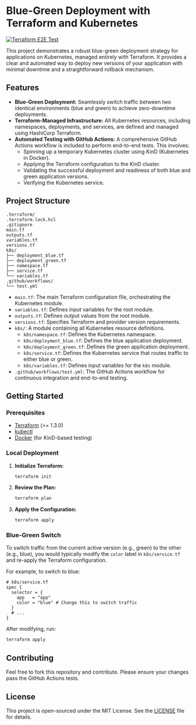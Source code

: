 # Blue-Green Deployment with Terraform and Kubernetes

[![Terraform E2E Test](https://github.com/justrunme/blue-green-deployment/workflows/Terraform%20E2E%20Test/badge.svg)](https://github.com/justrunme/blue-green-deployment/actions?query=workflow%3A%22Terraform+E2E+Test%22)

This project demonstrates a robust blue-green deployment strategy for applications on Kubernetes, managed entirely with Terraform. It provides a clear and automated way to deploy new versions of your application with minimal downtime and a straightforward rollback mechanism.

## Features

-   **Blue-Green Deployment:** Seamlessly switch traffic between two identical environments (blue and green) to achieve zero-downtime deployments.
-   **Terraform-Managed Infrastructure:** All Kubernetes resources, including namespaces, deployments, and services, are defined and managed using HashiCorp Terraform.
-   **Automated Testing with GitHub Actions:** A comprehensive GitHub Actions workflow is included to perform end-to-end tests. This involves:
    -   Spinning up a temporary Kubernetes cluster using KinD (Kubernetes in Docker).
    -   Applying the Terraform configuration to the KinD cluster.
    -   Validating the successful deployment and readiness of both blue and green application versions.
    -   Verifying the Kubernetes service.

## Project Structure

```
.terraform/
.terraform.lock.hcl
.gitignore
main.tf
outputs.tf
variables.tf
versions.tf
k8s/
├── deployment_blue.tf
├── deployment_green.tf
├── namespace.tf
├── service.tf
└── variables.tf
.github/workflows/
└── test.yml
```

-   `main.tf`: The main Terraform configuration file, orchestrating the Kubernetes module.
-   `variables.tf`: Defines input variables for the root module.
-   `outputs.tf`: Defines output values from the root module.
-   `versions.tf`: Specifies Terraform and provider version requirements.
-   `k8s/`: A module containing all Kubernetes resource definitions.
    -   `k8s/namespace.tf`: Defines the Kubernetes namespace.
    -   `k8s/deployment_blue.tf`: Defines the blue application deployment.
    -   `k8s/deployment_green.tf`: Defines the green application deployment.
    -   `k8s/service.tf`: Defines the Kubernetes service that routes traffic to either blue or green.
    -   `k8s/variables.tf`: Defines input variables for the `k8s` module.
-   `.github/workflows/test.yml`: The GitHub Actions workflow for continuous integration and end-to-end testing.

## Getting Started

### Prerequisites

-   [Terraform](https://www.terraform.io/downloads.html) (>= 1.3.0)
-   [kubectl](https://kubernetes.io/docs/tasks/tools/install-kubectl/)
-   [Docker](https://docs.docker.com/get-docker/) (for KinD-based testing)

### Local Deployment

1.  **Initialize Terraform:**
    ```bash
    terraform init
    ```

2.  **Review the Plan:**
    ```bash
    terraform plan
    ```

3.  **Apply the Configuration:**
    ```bash
    terraform apply
    ```

### Blue-Green Switch

To switch traffic from the current active version (e.g., green) to the other (e.g., blue), you would typically modify the `color` label in `k8s/service.tf` and re-apply the Terraform configuration.

For example, to switch to blue:

```hcl
# k8s/service.tf
spec {
  selector = {
    app   = "app"
    color = "blue" # Change this to switch traffic
  }
  # ...
}
```

After modifying, run:

```bash
terraform apply
```

## Contributing

Feel free to fork this repository and contribute. Please ensure your changes pass the GitHub Actions tests.

## License

This project is open-sourced under the MIT License. See the [LICENSE](LICENSE) file for details.
